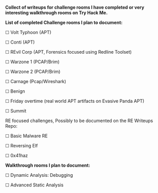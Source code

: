

**Collect of writeups for challenge rooms I have completed or very interesting walkthrough rooms on Try Hack Me.**


**List of completed Challenge rooms I plan to document:**


☐ Volt Typhoon (APT)

☐ Conti (APT)

☐ REvil Corp (APT, Forensics focused using Redline Toolset)

☐ Warzone 1 (PCAP/Brim)


☐ Warzone 2 (PCAP/Brim)


☐ Carnage (Pcap/Wireshark)


☐ Benign


☐ Friday overtime (real world APT artifacts on Evasive Panda APT)

☐ Summit


RE focused challenges, Possibly to be documented on the RE Writeups Repo:

☐ Basic Malware RE

☐ Reversing Elf

☐ 0x41haz



**Walkthrough rooms I plan to document:**

☐ Dynamic Analysis: Debugging

☐ Advanced Static Analysis


